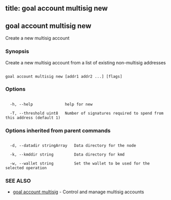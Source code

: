 title: goal account multisig new
---
## goal account multisig new



Create a new multisig account



### Synopsis



Create a new multisig account from a list of existing non-multisig addresses



```

goal account multisig new [addr1 addr2 ...] [flags]

```



### Options



```

  -h, --help              help for new

  -T, --threshold uint8   Number of signatures required to spend from this address (default 1)

```



### Options inherited from parent commands



```

  -d, --datadir stringArray   Data directory for the node

  -k, --kmddir string         Data directory for kmd

  -w, --wallet string         Set the wallet to be used for the selected operation

```



### SEE ALSO



* [goal account multisig](../../multisig/multisig/)	 - Control and manage multisig accounts



